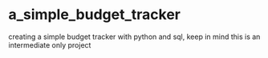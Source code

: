 # a_simple_budget_tracker
creating a simple budget tracker with python and sql, keep in mind this is an intermediate only project
